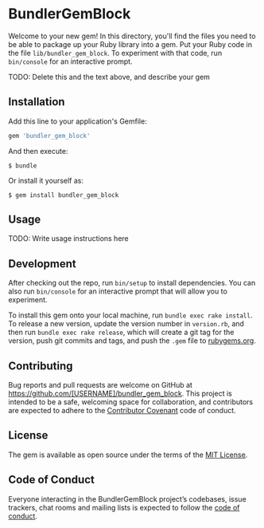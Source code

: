 # BundlerGemBlock

Welcome to your new gem! In this directory, you'll find the files you need to be able to package up your Ruby library into a gem. Put your Ruby code in the file `lib/bundler_gem_block`. To experiment with that code, run `bin/console` for an interactive prompt.

TODO: Delete this and the text above, and describe your gem

## Installation

Add this line to your application's Gemfile:

```ruby
gem 'bundler_gem_block'
```

And then execute:

    $ bundle

Or install it yourself as:

    $ gem install bundler_gem_block

## Usage

TODO: Write usage instructions here

## Development

After checking out the repo, run `bin/setup` to install dependencies. You can also run `bin/console` for an interactive prompt that will allow you to experiment.

To install this gem onto your local machine, run `bundle exec rake install`. To release a new version, update the version number in `version.rb`, and then run `bundle exec rake release`, which will create a git tag for the version, push git commits and tags, and push the `.gem` file to [rubygems.org](https://rubygems.org).

## Contributing

Bug reports and pull requests are welcome on GitHub at https://github.com/[USERNAME]/bundler_gem_block. This project is intended to be a safe, welcoming space for collaboration, and contributors are expected to adhere to the [Contributor Covenant](http://contributor-covenant.org) code of conduct.

## License

The gem is available as open source under the terms of the [MIT License](https://opensource.org/licenses/MIT).

## Code of Conduct

Everyone interacting in the BundlerGemBlock project’s codebases, issue trackers, chat rooms and mailing lists is expected to follow the [code of conduct](https://github.com/[USERNAME]/bundler_gem_block/blob/master/CODE_OF_CONDUCT.md).
